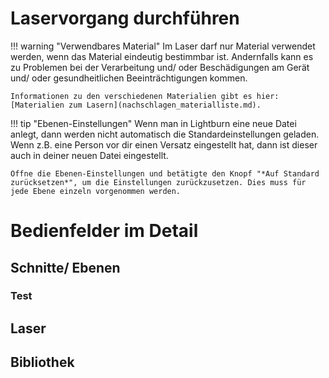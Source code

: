 # Laservorgang durchführen


!!! warning "Verwendbares Material"
    Im Laser darf nur Material verwendet werden, wenn das Material eindeutig bestimmbar ist. Andernfalls kann es zu Problemen bei der Verarbeitung und/ oder Beschädigungen am Gerät und/ oder gesundheitlichen Beeinträchtigungen kommen.

    Informationen zu den verschiedenen Materialien gibt es hier: [Materialien zum Lasern](nachschlagen_materialliste.md).



!!! tip "Ebenen-Einstellungen"
    Wenn man in Lightburn eine neue Datei anlegt, dann werden nicht automatisch die Standardeinstellungen geladen. Wenn z.B. eine Person vor dir einen Versatz eingestellt hat, dann ist dieser auch in deiner neuen Datei eingestellt.

    Öffne die Ebenen-Einstellungen und betätigte den Knopf "*Auf Standard zurücksetzen*", um die Einstellungen zurückzusetzen. Dies muss für jede Ebene einzeln vorgenommen werden.


# Bedienfelder im Detail

## Schnitte/ Ebenen

### Test

## Laser

## Bibliothek




